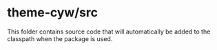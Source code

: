 # theme-cyw/src

This folder contains source code that will automatically be added to the classpath when
the package is used.
